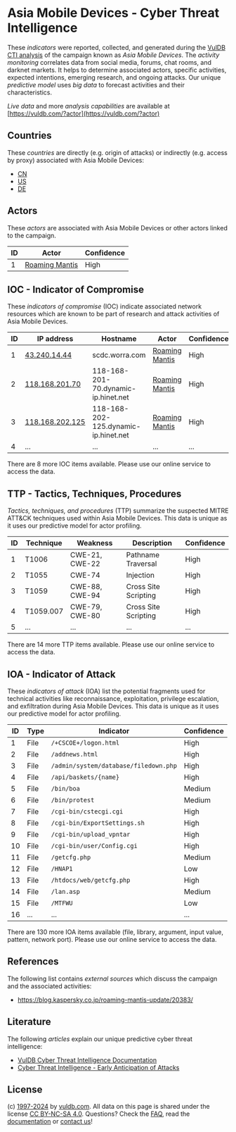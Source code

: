 # Asia Mobile Devices - Cyber Threat Intelligence

These _indicators_ were reported, collected, and generated during the [VulDB CTI analysis](https://vuldb.com/?kb.cti) of the campaign known as _Asia Mobile Devices_. The _activity monitoring_ correlates data from social media, forums, chat rooms, and darknet markets. It helps to determine associated actors, specific activities, expected intentions, emerging research, and ongoing attacks. Our unique _predictive model_ uses _big data_ to forecast activities and their characteristics.

_Live data_ and more _analysis capabilities_ are available at [https://vuldb.com/?actor](https://vuldb.com/?actor)

## Countries

These _countries_ are directly (e.g. origin of attacks) or indirectly (e.g. access by proxy) associated with Asia Mobile Devices:

* [CN](https://vuldb.com/?country.cn)
* [US](https://vuldb.com/?country.us)
* [DE](https://vuldb.com/?country.de)

## Actors

These _actors_ are associated with Asia Mobile Devices or other actors linked to the campaign.

ID | Actor | Confidence
-- | ----- | ----------
1 | [Roaming Mantis](https://vuldb.com/?actor.roaming_mantis) | High

## IOC - Indicator of Compromise

These _indicators of compromise_ (IOC) indicate associated network resources which are known to be part of research and attack activities of Asia Mobile Devices.

ID | IP address | Hostname | Actor | Confidence
-- | ---------- | -------- | ----- | ----------
1 | [43.240.14.44](https://vuldb.com/?ip.43.240.14.44) | scdc.worra.com | [Roaming Mantis](https://vuldb.com/?actor.roaming_mantis) | High
2 | [118.168.201.70](https://vuldb.com/?ip.118.168.201.70) | 118-168-201-70.dynamic-ip.hinet.net | [Roaming Mantis](https://vuldb.com/?actor.roaming_mantis) | High
3 | [118.168.202.125](https://vuldb.com/?ip.118.168.202.125) | 118-168-202-125.dynamic-ip.hinet.net | [Roaming Mantis](https://vuldb.com/?actor.roaming_mantis) | High
4 | ... | ... | ... | ...

There are 8 more IOC items available. Please use our online service to access the data.

## TTP - Tactics, Techniques, Procedures

_Tactics, techniques, and procedures_ (TTP) summarize the suspected MITRE ATT&CK techniques used within Asia Mobile Devices. This data is unique as it uses our predictive model for actor profiling.

ID | Technique | Weakness | Description | Confidence
-- | --------- | -------- | ----------- | ----------
1 | T1006 | CWE-21, CWE-22 | Pathname Traversal | High
2 | T1055 | CWE-74 | Injection | High
3 | T1059 | CWE-88, CWE-94 | Cross Site Scripting | High
4 | T1059.007 | CWE-79, CWE-80 | Cross Site Scripting | High
5 | ... | ... | ... | ...

There are 14 more TTP items available. Please use our online service to access the data.

## IOA - Indicator of Attack

These _indicators of attack_ (IOA) list the potential fragments used for technical activities like reconnaissance, exploitation, privilege escalation, and exfiltration during Asia Mobile Devices. This data is unique as it uses our predictive model for actor profiling.

ID | Type | Indicator | Confidence
-- | ---- | --------- | ----------
1 | File | `/+CSCOE+/logon.html` | High
2 | File | `/addnews.html` | High
3 | File | `/admin/system/database/filedown.php` | High
4 | File | `/api/baskets/{name}` | High
5 | File | `/bin/boa` | Medium
6 | File | `/bin/protest` | Medium
7 | File | `/cgi-bin/cstecgi.cgi` | High
8 | File | `/cgi-bin/ExportSettings.sh` | High
9 | File | `/cgi-bin/upload_vpntar` | High
10 | File | `/cgi-bin/user/Config.cgi` | High
11 | File | `/getcfg.php` | Medium
12 | File | `/HNAP1` | Low
13 | File | `/htdocs/web/getcfg.php` | High
14 | File | `/lan.asp` | Medium
15 | File | `/MTFWU` | Low
16 | ... | ... | ...

There are 130 more IOA items available (file, library, argument, input value, pattern, network port). Please use our online service to access the data.

## References

The following list contains _external sources_ which discuss the campaign and the associated activities:

* https://blog.kaspersky.co.jp/roaming-mantis-update/20383/

## Literature

The following _articles_ explain our unique predictive cyber threat intelligence:

* [VulDB Cyber Threat Intelligence Documentation](https://vuldb.com/?kb.cti)
* [Cyber Threat Intelligence - Early Anticipation of Attacks](https://www.scip.ch/en/?labs.20201022)

## License

(c) [1997-2024](https://vuldb.com/?kb.changelog) by [vuldb.com](https://vuldb.com/?kb.about). All data on this page is shared under the license [CC BY-NC-SA 4.0](https://creativecommons.org/licenses/by-nc-sa/4.0/). Questions? Check the [FAQ](https://vuldb.com/?kb.faq), read the [documentation](https://vuldb.com/?kb) or [contact us](https://vuldb.com/?contact)!
